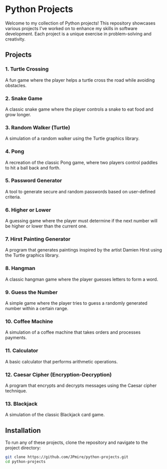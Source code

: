 # Python Projects

Welcome to my collection of Python projects! This repository showcases various projects I've worked on to enhance my skills in software development. Each project is a unique exercise in problem-solving and creativity.

## Projects

### 1. Turtle Crossing

A fun game where the player helps a turtle cross the road while avoiding obstacles.

### 2. Snake Game

A classic snake game where the player controls a snake to eat food and grow longer.

### 3. Random Walker (Turtle)

A simulation of a random walker using the Turtle graphics library.

### 4. Pong

A recreation of the classic Pong game, where two players control paddles to hit a ball back and forth.

### 5. Password Generator

A tool to generate secure and random passwords based on user-defined criteria.

### 6. Higher or Lower

A guessing game where the player must determine if the next number will be higher or lower than the current one.

### 7. Hirst Painting Generator

A program that generates paintings inspired by the artist Damien Hirst using the Turtle graphics library.

### 8. Hangman

A classic hangman game where the player guesses letters to form a word.

### 9. Guess the Number

A simple game where the player tries to guess a randomly generated number within a certain range.

### 10. Coffee Machine

A simulation of a coffee machine that takes orders and processes payments.

### 11. Calculator

A basic calculator that performs arithmetic operations.

### 12. Caesar Cipher (Encryption-Decryption)

A program that encrypts and decrypts messages using the Caesar cipher technique.

### 13. Blackjack

A simulation of the classic Blackjack card game.

## Installation

To run any of these projects, clone the repository and navigate to the project directory:

```bash
git clone https://github.com/JPmire/python-projects.git
cd python-projects
```
